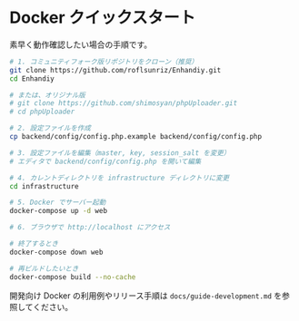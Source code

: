 # Docker クイックスタート

素早く動作確認したい場合の手順です。

```bash
# 1. コミュニティフォーク版リポジトリをクローン（推奨）
git clone https://github.com/roflsunriz/Enhandiy.git
cd Enhandiy

# または、オリジナル版
# git clone https://github.com/shimosyan/phpUploader.git
# cd phpUploader

# 2. 設定ファイルを作成
cp backend/config/config.php.example backend/config/config.php

# 3. 設定ファイルを編集（master, key, session_salt を変更）
# エディタで backend/config/config.php を開いて編集

# 4. カレントディレクトリを infrastructure ディレクトリに変更
cd infrastructure

# 5. Docker でサーバー起動
docker-compose up -d web

# 6. ブラウザで http://localhost にアクセス

# 終了するとき
docker-compose down web

# 再ビルドしたいとき
docker-compose build --no-cache
```

開発向け Docker の利用例やリリース手順は `docs/guide-development.md` を参照してください。

